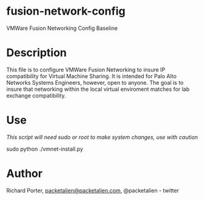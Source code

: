 # fusion-network-config

VMWare Fusion Networking Config Baseline

# Description

This file is to configure VMWare Fusion Networking to insure IP compatibility for Virtual Machine Sharing. It is intended for Palo Alto Networks Systems Engineers, however, open to anyone. The goal is to insure that networking within the local virtual enviroment matches for lab exchange compatibility.

# Use

*This script will need sudo or root to make system changes, use with caution*

sudo python ./vmnet-install.py

# Author

Richard Porter, packetalien@packetalien.com, @packetalien - twitter 
